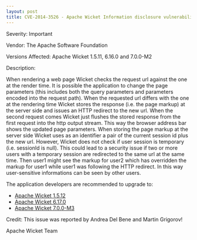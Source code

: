 ```yaml
---
layout: post
title: CVE-2014-3526 - Apache Wicket Information disclosure vulnerability
---
```


Severity: Important

Vendor:
The Apache Software Foundation

Versions Affected:
Apache Wicket 1.5.11, 6.16.0 and 7.0.0-M2

Description:


When rendering a web page Wicket checks the request url against the one at the render time. It is possible the application to change the page parameters (this includes both the query parameters and parameters encoded into the request path). When the requested url differs with the one at the rendering time Wicket stores the response (i.e. the page markup) at the server side and issues an HTTP redirect to the new url. When the second request comes Wicket just flushes the stored response from the first request into the http output stream. This way the browser address bar shows the updated page parameters.
When storing the page markup at the server side Wicket uses as an identifier a pair of the current session id plus the new url. However, Wicket does not check if user session is temporary (i.e. sessionId is null).
This could lead to a security issue if two or more users with a temporary session are redirected to the same url at the same time. Then user1 might see the markup for user2 which has overridden the markup for user1 while user1 was following the HTTP redirect. In this way user-sensitive informations can be seen by other users.

The application developers are recommended to upgrade to: 
- [Apache Wicket 1.5.12](/2014/09/15/wicket-1.5.12-released.html)
- [Apache Wicket 6.17.0](/2014/08/24/wicket-6.17.0-released.html)
- [Apache Wicket 7.0.0-M3](/2014/08/23/wicket-7.0.0-M3-released.html)

Credit:
This issue was reported by Andrea Del Bene and Martin Grigorov!

Apache Wicket Team